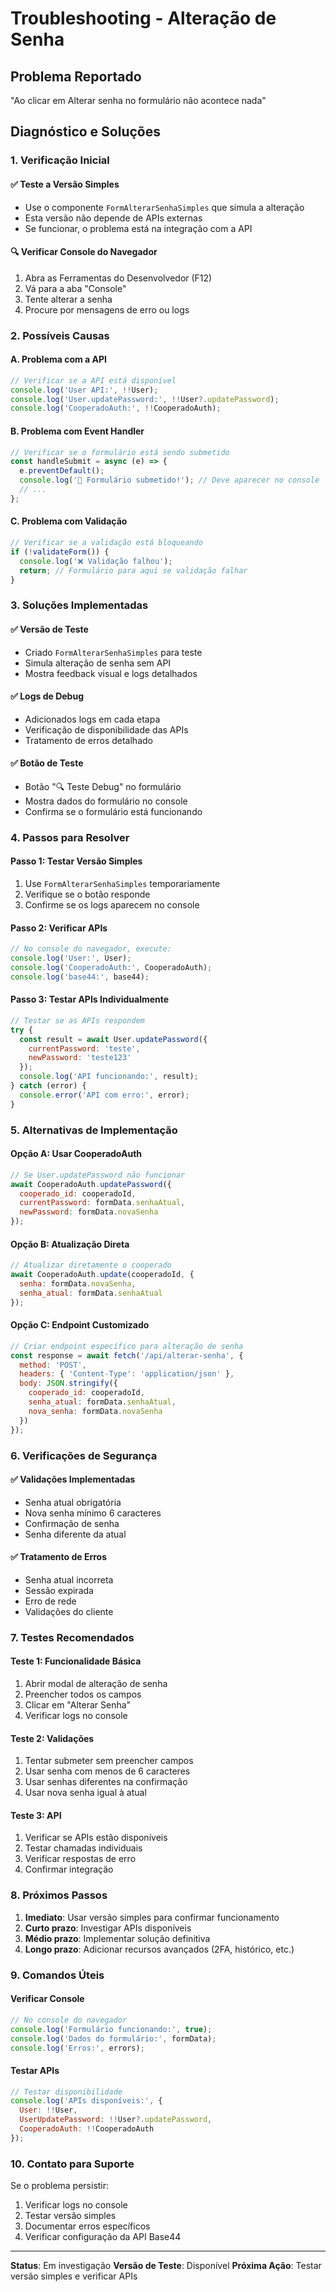 # Troubleshooting - Alteração de Senha

## Problema Reportado
"Ao clicar em Alterar senha no formulário não acontece nada"

## Diagnóstico e Soluções

### 1. Verificação Inicial

#### ✅ Teste a Versão Simples
- Use o componente `FormAlterarSenhaSimples` que simula a alteração
- Esta versão não depende de APIs externas
- Se funcionar, o problema está na integração com a API

#### 🔍 Verificar Console do Navegador
1. Abra as Ferramentas do Desenvolvedor (F12)
2. Vá para a aba "Console"
3. Tente alterar a senha
4. Procure por mensagens de erro ou logs

### 2. Possíveis Causas

#### A. Problema com a API
```javascript
// Verificar se a API está disponível
console.log('User API:', !!User);
console.log('User.updatePassword:', !!User?.updatePassword);
console.log('CooperadoAuth:', !!CooperadoAuth);
```

#### B. Problema com Event Handler
```javascript
// Verificar se o formulário está sendo submetido
const handleSubmit = async (e) => {
  e.preventDefault();
  console.log('🚀 Formulário submetido!'); // Deve aparecer no console
  // ...
};
```

#### C. Problema com Validação
```javascript
// Verificar se a validação está bloqueando
if (!validateForm()) {
  console.log('❌ Validação falhou');
  return; // Formulário para aqui se validação falhar
}
```

### 3. Soluções Implementadas

#### ✅ Versão de Teste
- Criado `FormAlterarSenhaSimples` para teste
- Simula alteração de senha sem API
- Mostra feedback visual e logs detalhados

#### ✅ Logs de Debug
- Adicionados logs em cada etapa
- Verificação de disponibilidade das APIs
- Tratamento de erros detalhado

#### ✅ Botão de Teste
- Botão "🔍 Teste Debug" no formulário
- Mostra dados do formulário no console
- Confirma se o formulário está funcionando

### 4. Passos para Resolver

#### Passo 1: Testar Versão Simples
1. Use `FormAlterarSenhaSimples` temporariamente
2. Verifique se o botão responde
3. Confirme se os logs aparecem no console

#### Passo 2: Verificar APIs
```javascript
// No console do navegador, execute:
console.log('User:', User);
console.log('CooperadoAuth:', CooperadoAuth);
console.log('base44:', base44);
```

#### Passo 3: Testar APIs Individualmente
```javascript
// Testar se as APIs respondem
try {
  const result = await User.updatePassword({
    currentPassword: 'teste',
    newPassword: 'teste123'
  });
  console.log('API funcionando:', result);
} catch (error) {
  console.error('API com erro:', error);
}
```

### 5. Alternativas de Implementação

#### Opção A: Usar CooperadoAuth
```javascript
// Se User.updatePassword não funcionar
await CooperadoAuth.updatePassword({
  cooperado_id: cooperadoId,
  currentPassword: formData.senhaAtual,
  newPassword: formData.novaSenha
});
```

#### Opção B: Atualização Direta
```javascript
// Atualizar diretamente o cooperado
await CooperadoAuth.update(cooperadoId, {
  senha: formData.novaSenha,
  senha_atual: formData.senhaAtual
});
```

#### Opção C: Endpoint Customizado
```javascript
// Criar endpoint específico para alteração de senha
const response = await fetch('/api/alterar-senha', {
  method: 'POST',
  headers: { 'Content-Type': 'application/json' },
  body: JSON.stringify({
    cooperado_id: cooperadoId,
    senha_atual: formData.senhaAtual,
    nova_senha: formData.novaSenha
  })
});
```

### 6. Verificações de Segurança

#### ✅ Validações Implementadas
- Senha atual obrigatória
- Nova senha mínimo 6 caracteres
- Confirmação de senha
- Senha diferente da atual

#### ✅ Tratamento de Erros
- Senha atual incorreta
- Sessão expirada
- Erro de rede
- Validações do cliente

### 7. Testes Recomendados

#### Teste 1: Funcionalidade Básica
1. Abrir modal de alteração de senha
2. Preencher todos os campos
3. Clicar em "Alterar Senha"
4. Verificar logs no console

#### Teste 2: Validações
1. Tentar submeter sem preencher campos
2. Usar senha com menos de 6 caracteres
3. Usar senhas diferentes na confirmação
4. Usar nova senha igual à atual

#### Teste 3: API
1. Verificar se APIs estão disponíveis
2. Testar chamadas individuais
3. Verificar respostas de erro
4. Confirmar integração

### 8. Próximos Passos

1. **Imediato**: Usar versão simples para confirmar funcionamento
2. **Curto prazo**: Investigar APIs disponíveis
3. **Médio prazo**: Implementar solução definitiva
4. **Longo prazo**: Adicionar recursos avançados (2FA, histórico, etc.)

### 9. Comandos Úteis

#### Verificar Console
```javascript
// No console do navegador
console.log('Formulário funcionando:', true);
console.log('Dados do formulário:', formData);
console.log('Erros:', errors);
```

#### Testar APIs
```javascript
// Testar disponibilidade
console.log('APIs disponíveis:', {
  User: !!User,
  UserUpdatePassword: !!User?.updatePassword,
  CooperadoAuth: !!CooperadoAuth
});
```

### 10. Contato para Suporte

Se o problema persistir:
1. Verificar logs no console
2. Testar versão simples
3. Documentar erros específicos
4. Verificar configuração da API Base44

---

**Status**: Em investigação
**Versão de Teste**: Disponível
**Próxima Ação**: Testar versão simples e verificar APIs 